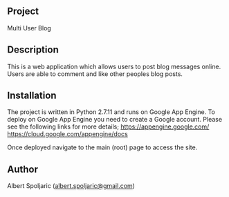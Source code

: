 Project
-------
Multi User Blog

Description
-----------
This is a web application which allows users to post blog messages online. 
Users are able to comment and like other peoples blog posts.

Installation
------------
The project is written in Python 2.7.11 and runs on Google App Engine.
To deploy on Google App Engine you need to create a Google account.
Please see the following links for more details;
https://appengine.google.com/
https://cloud.google.com/appengine/docs

Once deployed navigate to the main (root) page to access the site.

Author
------
Albert Spoljaric (albert.spoljaric@gmail.com)